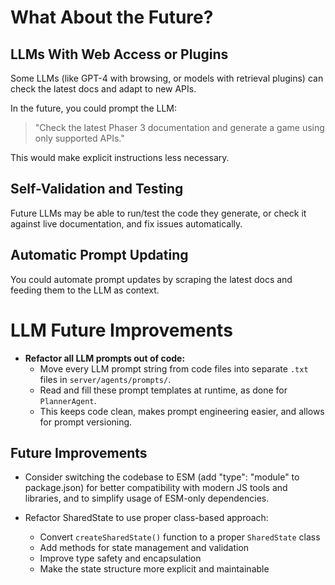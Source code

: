 # What About the Future?

## LLMs With Web Access or Plugins
Some LLMs (like GPT-4 with browsing, or models with retrieval plugins) can check the latest docs and adapt to new APIs.

In the future, you could prompt the LLM:
> "Check the latest Phaser 3 documentation and generate a game using only supported APIs."

This would make explicit instructions less necessary.

## Self-Validation and Testing
Future LLMs may be able to run/test the code they generate, or check it against live documentation, and fix issues automatically.

## Automatic Prompt Updating
You could automate prompt updates by scraping the latest docs and feeding them to the LLM as context.

# LLM Future Improvements

- **Refactor all LLM prompts out of code:**
  - Move every LLM prompt string from code files into separate `.txt` files in `server/agents/prompts/`.
  - Read and fill these prompt templates at runtime, as done for `PlannerAgent`.
  - This keeps code clean, makes prompt engineering easier, and allows for prompt versioning.

## Future Improvements

- Consider switching the codebase to ESM (add "type": "module" to package.json) for better compatibility with modern JS tools and libraries, and to simplify usage of ESM-only dependencies. 

- Refactor SharedState to use proper class-based approach:
  - Convert `createSharedState()` function to a proper `SharedState` class
  - Add methods for state management and validation
  - Improve type safety and encapsulation
  - Make the state structure more explicit and maintainable 